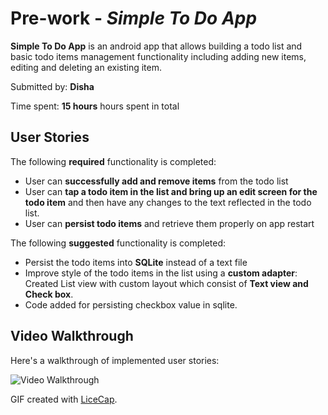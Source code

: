 # Pre-work - *Simple To Do App*

**Simple To Do App** is an android app that allows building a todo list and basic todo items management functionality including adding new items, editing and deleting an existing item.

Submitted by: **Disha**

Time spent: **15 hours** hours spent in total

## User Stories

The following **required** functionality is completed:

* User can **successfully add and remove items** from the todo list
* User can **tap a todo item in the list and bring up an edit screen for the todo item** and then have any changes to the text reflected in the todo list.
* User can **persist todo items** and retrieve them properly on app restart

The following **suggested** functionality is completed:

 - Persist the todo items into **SQLite** instead of a text file
 - Improve style of the todo items in the list using a **custom adapter**:
    Created List view with custom layout which consist of **Text view and Check    box**.
 - Code added for persisting checkbox value in sqlite.

## Video Walkthrough 

Here's a walkthrough of implemented user stories:

<img src="http://i.imgur.com/YAuV1YL.gif"  title='Video Walkthrough' width='' alt='Video Walkthrough' />


GIF created with [LiceCap](http://www.cockos.com/licecap/).

